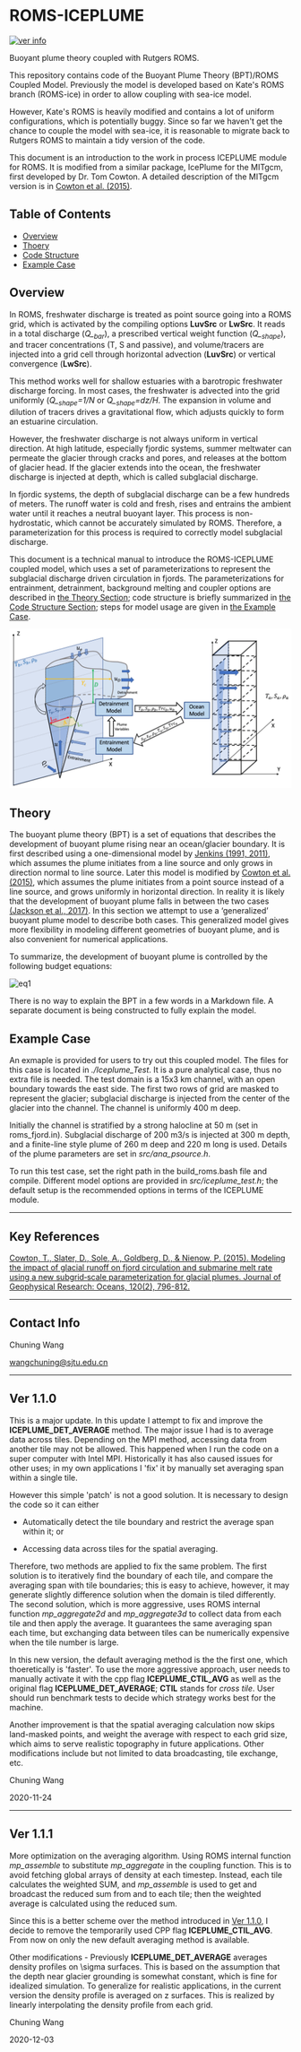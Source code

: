# ROMS-ICEPLUME

[![ver info](https://img.shields.io/badge/ROMS%20ver3.9-ICEPLUME%20ver1.1.1-brightgreen.svg)](https://github.com/ChuningWang/roms-iceplume)

Buoyant plume theory coupled with Rutgers ROMS.

This repository contains code of the Buoyant Plume Theory (BPT)/ROMS Coupled Model. Previously the model is developed based on Kate's ROMS branch (ROMS-ice) in order to allow coupling with sea-ice model.

However, Kate's ROMS is heavily modified and contains a lot of uniform configurations, which is potentially buggy. Since so far we haven't get the chance to couple the model with sea-ice, it is reasonable to migrate back to Rutgers ROMS to maintain a tidy version of the code.

This document is an introduction to the work in process ICEPLUME module for ROMS. It is modified from a similar package, IcePlume for the MITgcm, first developed by Dr. Tom Cowton. A detailed description of the MITgcm version is in [Cowton et al. (2015)](#key-references).

## Table of Contents

- [Overview](#overview)
- [Thoery](#theory)
- [Code Structure](#code-structure)
- [Example Case](#example-case)

## Overview

In ROMS, freshwater discharge is treated as point source going into a ROMS grid, which is activated by the compiling options **LuvSrc** or **LwSrc**. It reads in a total discharge (*Q_<sub>bar</sub>*), a prescribed vertical weight function (*Q_<sub>shape</sub>*), and tracer concentrations (T, S and passive), and volume/tracers are injected into a grid cell through horizontal advection (**LuvSrc**) or vertical convergence (**LwSrc**).

This method works well for shallow estuaries with a barotropic freshwater discharge forcing. In most cases, the freshwater is advected into the grid uniformly (*Q_<sub>shape</sub>=1/N* or *Q_<sub>shape</sub>=dz/H*. The expansion in volume and dilution of tracers drives a gravitational flow, which adjusts quickly to form an estuarine circulation.

However, the freshwater discharge is not always uniform in vertical direction. At high latitude, especially fjordic systems, summer meltwater can permeate the glacier through cracks and pores, and releases at the bottom of glacier head. If the glacier extends into the ocean, the freshwater discharge is injected at depth, which is called subglacial discharge.

In fjordic systems, the depth of subglacial discharge can be a few hundreds of meters. The runoff water is cold and fresh, rises and entrains the ambient water until it reaches a neutral buoyant layer. This process is non-hydrostatic, which cannot be accurately simulated by ROMS. Therefore, a parameterization for this process is required to correctly model subglacial discharge.

This document is a technical manual to introduce the ROMS-ICEPLUME coupled model, which uses a set of parameterizations to represent the subglacial discharge driven circulation in fjords. The parameterizations for entrainment, detrainment, background melting and coupler options are described in [the Theory Section](#theory); code structure is briefly summarized in [the Code Structure Section](#code-structure); steps for model usage are given in [the Example Case](#example-case).

![schem](readme_figs/schematics.png)

## Theory
The buoyant plume theory (BPT) is a set of equations that describes the development of buoyant plume rising near an ocean/glacier boundary. It is first described using a one-dimensional model by [Jenkins (1991, 2011)](#key-references), which assumes the plume initiates from a line source and only grows in direction normal to line source. Later this model is modified by [Cowton et al. (2015)](#key-references), which assumes the plume initiates from a point source instead of a line source, and grows uniformly in horizontal direction. In reality it is likely that the development of buoyant plume falls in between the two cases [(Jackson et al., 2017)](#key-references). In this section we attempt to use a ‘generalized’ buoyant plume model to describe both cases. This generalized model gives more flexibility in modeling different geometries of buoyant plume, and is also convenient for numerical applications. 

To summarize, the development of buoyant plume is controlled by the following budget equations: 

![eq1][1]


There is no way to explain the BPT in a few words in a Markdown file. A separate document is being constructed to fully explain the model.

## Example Case
An exmaple is provided for users to try out this coupled model. The files for this case is located in *./Iceplume\_Test*. It is a pure analytical case, thus no extra file is needed. The test domain is a 15x3 km channel, with an open boundary towards the east side. The first two rows of grid are masked to represent the glacier; subglacial discharge is injected from the center of the glacier into the channel. The channel is uniformly 400 m deep.

Initially the channel is stratified by a strong halocline at 50 m (set in roms\_fjord.in). Subglacial discharge of 200 m3/s is injected at 300 m depth, and a finite-line style plume of 260 m deep and 220 m long is used. Details of the plume parameters are set in *src/ana\_psource.h*.

To run this test case, set the right path in the build\_roms.bash file and compile. Different model options are provided in *src/iceplume\_test.h*; the default setup is the recommended options in terms of the ICEPLUME module.

---

## Key References
[Cowton, T., Slater, D., Sole, A., Goldberg, D., & Nienow, P. (2015). Modeling the impact of glacial runoff on fjord circulation and submarine melt rate using a new subgrid‐scale parameterization for glacial plumes. Journal of Geophysical Research: Oceans, 120(2), 796-812.](https://agupubs.onlinelibrary.wiley.com/doi/10.1002/2014JC010324)

---

## Contact Info

Chuning Wang

wangchuning@sjtu.edu.cn

---

## Ver 1.1.0
This is a major update. In this update I attempt to fix and improve the **ICEPLUME_DET_AVERAGE** method. The major issue I had is to average data across tiles. Depending on the MPI method, accessing data from another tile may not be allowed. This happened when I run the code on a super computer with Intel MPI. Historically it has also caused issues for other uses; in my own applications I 'fix' it by manually set averaging span within a single tile.

However this simple 'patch' is not a good solution. It is necessary to design the code so it can either

- Automatically detect the tile boundary and restrict the average span within it; or

- Accessing data across tiles for the spatial averaging.

Therefore, two methods are applied to fix the same problem. The first solution is to iteratively find the boundary of each tile, and compare the averaging span with tile boundaries; this is easy to achieve, however, it may generate slightly difference solution when the domain is tiled differently. The second solution, which is more aggressive, uses ROMS internal function *mp_aggregate2d* and *mp_aggregate3d* to collect data from each tile and then apply the average. It guarantees the same averaging span each time, but exchanging data between tiles can be numerically expensive when the tile number is large.

In this new version, the default averaging method is the the first one, which thoeretically is 'faster'. To use the more aggressive approach, user needs to manually activate it with the cpp flag **ICEPLUME_CTIL_AVG** as well as the original flag **ICEPLUME_DET_AVERAGE**; **CTIL** stands for *cross tile*. User should run benchmark tests to decide which strategy works best for the machine.

Another improvement is that the spatial averaging calculation now skips land-masked points, and weight the average with respect to each grid size, which aims to serve realistic topography in future applications. Other modifications include but not limited to data broadcasting, tile exchange, etc.

Chuning Wang

2020-11-24

---

## Ver 1.1.1
More optimization on the averaging algorithm. Using ROMS internal function *mp_assemble* to substitute *mp_aggregate* in the coupling function. This is to avoid fetching global arrays of density at each timestep. Instead, each tile calculates the weighted SUM, and *mp_assemble* is used to get and broadcast the reduced sum from and to each tile; then the weighted average is calculated using the reduced sum.

Since this is a better scheme over the method introduced in [Ver 1.1.0](##Ver-1.1.0), I decide to remove the temporarily used CPP flag **ICEPLUME_CTIL_AVG**. From now on only the new default averaging method is available.

Other modifications - Previously **ICEPLUME_DET_AVERAGE** averages density profiles on \sigma surfaces. This is based on the assumption that the depth near glacier grounding is somewhat constant, which is fine for idealized simulation. To generalize for realistic applications, in the current version the density profile is averaged on z surfaces. This is realized by linearly interpolating the density profile from each grid.

Chuning Wang

2020-12-03



[1]: https://latex.codecogs.com/svg.image?\begin{aligned}\frac{d}{dz}[Au]&space;&&space;=\alpha&space;L_c&space;u&space;&plus;&space;L_m\dot{m}&space;\\\\\frac{d}{dz}[Au^2]&space;&&space;=g'A&space;&plus;&space;L_m&space;C_d&space;u^2&space;\\\\\frac{d}{dz}[AuT_p]&space;&&space;=\alpha&space;L_c&space;u&space;T_a&space;&plus;&space;L_m\dot{m}T_b&space;-&space;L_m\Gamma_T&space;C_d^{1/2}u(T_p-T_b)&space;\\\\\frac{d}{dz}[AuS_p]&space;&&space;=\alpha&space;L_c&space;u&space;S_a&space;&plus;&space;L_m\dot{m}S_b&space;-&space;L_m\Gamma_S&space;C_d^{1/2}u(S_p-S_b)\end{aligned}
